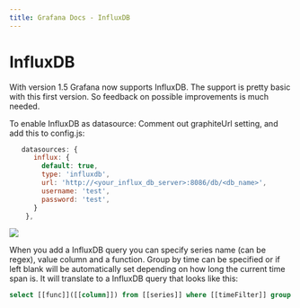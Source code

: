 ```yaml
---
title: Grafana Docs - InfluxDB
---
```


# InfluxDB

With version 1.5 Grafana now supports InfluxDB. The support is pretty basic with this first version. So feedback on possible improvements is much needed.

To enable InfluxDB as datasource:
Comment out graphiteUrl setting, and add this to config.js:

```js
   datasources: {
      influx: {
        default: true,
        type: 'influxdb',
        url: 'http://<your_influx_db_server>:8086/db/<db_name>',
        username: 'test',
        password: 'test',
      }
    },
```

![](influxdb_editor.png)

When you add a InfluxDB query you can specify series name (can be regex), value column and a function. Group by time can be specified or if left blank will be automatically set depending on how long the current time span is. It will translate to a InfluxDB query that looks like this:

```sql
select [[func]]([[column]]) from [[series]] where [[timeFilter]] group by time([[interval]]) order asc
```

